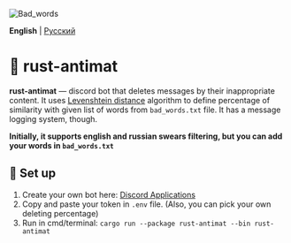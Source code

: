 
![Bad_words](https://cdn.discordapp.com/attachments/695563421491396728/1121958530551922769/rustacean-badwords.png)

**English** | [Русский](./README-ru.md)

# 🤬 rust-antimat
**rust-antimat** — discord bot that deletes messages by their inappropriate content. It uses [Levenshtein distance](https://en.wikipedia.org/wiki/Levenshtein_distance) algorithm to define percentage of similarity with given list of words from `bad_words.txt` file. It has a message logging system, though.

**Initially, it supports english and russian swears filtering, but you can add your words in `bad_words.txt`**

## 🔧 Set up
1. Create your own bot here: [Discord Applications](https://discord.com/developers/applications)
2. Copy and paste your token in `.env` file. (Also, you can pick your own deleting percentage)
3. Run in cmd/terminal: `cargo run --package rust-antimat --bin rust-antimat`

